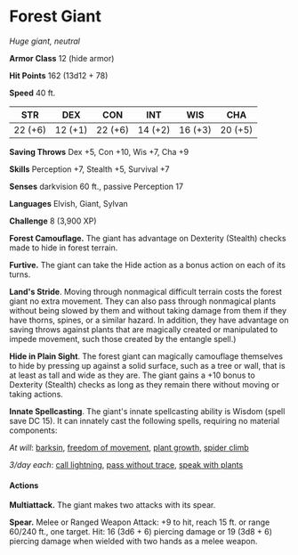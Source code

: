 # Forest Giant
*Huge giant, neutral*

**Armor Class** 12 (hide armor)

**Hit Points** 162 (13d12 + 78)

**Speed** 40 ft.

**STR**|**DEX**|**CON**|**INT**|**WIS**|**CHA**
-------|-------|-------|-------|-------|-------
22 (+6)|12 (+1)|22 (+6)|14 (+2)|16 (+3)|20 (+5)

**Saving Throws** Dex +5, Con +10, Wis +7, Cha +9

**Skills** Perception +7, Stealth +5, Survival +7

**Senses** darkvision 60 ft., passive Perception 17

**Languages** Elvish, Giant, Sylvan

**Challenge** 8 (3,900 XP)

**Forest Camouflage.** The giant has advantage on Dexterity (Stealth) checks made to hide in forest terrain.

**Furtive.** The giant can take the Hide action as a bonus action on each of its turns.

**Land's Stride**. Moving through nonmagical difficult terrain costs the forest giant no extra movement. They can also pass through nonmagical plants without being slowed by them and without taking damage from them if they have thorns, spines, or a similar hazard. In addition, they have advantage on saving throws against plants that are magically created or manipulated to impede movement, such those created by the entangle spell.)

**Hide in Plain Sight**. The forest giant can magically camouflage themselves to hide by pressing up against a solid surface, such as a tree or wall, that is at least as tall and wide as they are. The giant gains a +10 bonus to Dexterity (Stealth) checks as long as they remain there without moving or taking actions.

**Innate Spellcasting**. The giant's innate spellcasting ability is Wisdom (spell save DC 15). It can innately cast the following spells, requiring no material components:

*At will*: [barksin](/Magic/Spells/barkskin.md), [freedom of movement](/Magic/Spells/freedom-of-movement.md), [plant growth](/Magic/Spells/plant-growth.md), [spider climb](/Magic/Spells/spider-climb.md)

*3/day each*: [call lightning](/Magic/Spells/call-lightning.md), [pass without trace](/Magic/Spells/pass-without-trace.md), [speak with plants](/Magic/Spells/speak-with-plants.md)

#### Actions
**Multiattack.** The giant makes two attacks with its spear.

**Spear.** Melee or Ranged Weapon Attack: +9 to hit, reach 15 ft. or range 60/240 ft., one target. Hit: 16 (3d6 + 6) piercing damage or 19 (3d8 + 6) piercing damage when wielded with two hands as a melee weapon.
